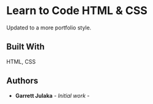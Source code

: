 # Learn to Code HTML & CSS

Updated to a more portfolio style.

## Built With

HTML, CSS

## Authors

* **Garrett Julaka** - *Initial work* - 
